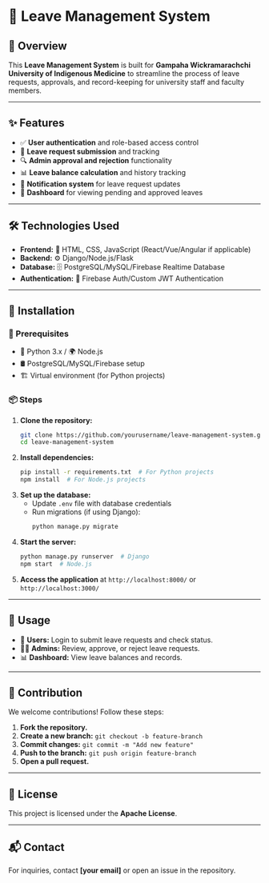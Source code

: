 # 🌿 Leave Management System

## 📌 Overview
This **Leave Management System** is built for **Gampaha Wickramarachchi University of Indigenous Medicine** to streamline the process of leave requests, approvals, and record-keeping for university staff and faculty members.

---

## ✨ Features
- ✅ **User authentication** and role-based access control
- 📝 **Leave request submission** and tracking
- 🔍 **Admin approval and rejection** functionality
- 📊 **Leave balance calculation** and history tracking
- 🔔 **Notification system** for leave request updates
- 📅 **Dashboard** for viewing pending and approved leaves

---

## 🛠 Technologies Used
- **Frontend:** 🎨 HTML, CSS, JavaScript (React/Vue/Angular if applicable)
- **Backend:** ⚙️ Django/Node.js/Flask
- **Database:** 🗄️ PostgreSQL/MySQL/Firebase Realtime Database
- **Authentication:** 🔐 Firebase Auth/Custom JWT Authentication

---

## 🚀 Installation
### 📌 Prerequisites
- 🐍 Python 3.x / 🌍 Node.js
- 🛢️ PostgreSQL/MySQL/Firebase setup
- 🏗️ Virtual environment (for Python projects)

### 📦 Steps
1. **Clone the repository:**
   ```sh
   git clone https://github.com/yourusername/leave-management-system.git
   cd leave-management-system
   ```
2. **Install dependencies:**
   ```sh
   pip install -r requirements.txt  # For Python projects
   npm install  # For Node.js projects
   ```
3. **Set up the database:**
   - Update `.env` file with database credentials
   - Run migrations (if using Django):
     ```sh
     python manage.py migrate
     ```
4. **Start the server:**
   ```sh
   python manage.py runserver  # Django
   npm start  # Node.js
   ```
5. **Access the application** at `http://localhost:8000/` or `http://localhost:3000/`

---

## 📖 Usage
- 👤 **Users:** Login to submit leave requests and check status.
- 👨‍💼 **Admins:** Review, approve, or reject leave requests.
- 📊 **Dashboard:** View leave balances and records.

---

## 🤝 Contribution
We welcome contributions! Follow these steps:
1. **Fork the repository.**
2. **Create a new branch:** `git checkout -b feature-branch`
3. **Commit changes:** `git commit -m "Add new feature"`
4. **Push to the branch:** `git push origin feature-branch`
5. **Open a pull request.**

---

## 📜 License
This project is licensed under the **Apache License**.

---

## 📬 Contact
For inquiries, contact **[your email]** or open an issue in the repository.

